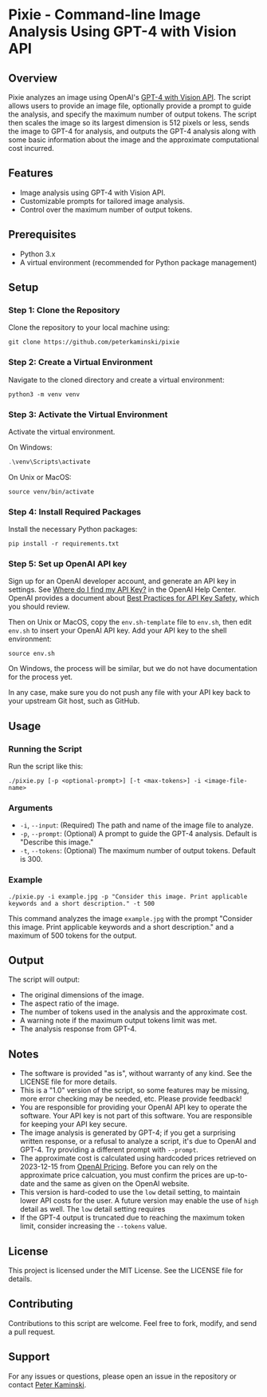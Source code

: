 # Pixie - Command-line Image Analysis Using GPT-4 with Vision API

## Overview

Pixie analyzes an image using OpenAI's [GPT-4 with Vision API](https://platform.openai.com/docs/guides/vision). The script allows users to provide an image file, optionally provide a prompt to guide the analysis, and specify the maximum number of output tokens. The script then scales the image so its largest dimension is 512 pixels or less, sends the image to GPT-4 for analysis, and outputs the GPT-4 analysis along with some basic information about the image and the approximate computational cost incurred.

## Features

- Image analysis using GPT-4 with Vision API.
- Customizable prompts for tailored image analysis.
- Control over the maximum number of output tokens.

## Prerequisites

- Python 3.x
- A virtual environment (recommended for Python package management)

## Setup

### Step 1: Clone the Repository

Clone the repository to your local machine using:

```shell
git clone https://github.com/peterkaminski/pixie
```

### Step 2: Create a Virtual Environment

Navigate to the cloned directory and create a virtual environment:

```shell
python3 -m venv venv
```

### Step 3: Activate the Virtual Environment

Activate the virtual environment.

On Windows:

```powershell
.\venv\Scripts\activate
```

On Unix or MacOS:

```shell
source venv/bin/activate
```

### Step 4: Install Required Packages

Install the necessary Python packages:

```shell
pip install -r requirements.txt
```

### Step 5: Set up OpenAI API key

Sign up for an OpenAI developer account, and generate an API key in settings. See [Where do I find my API Key?](https://help.openai.com/en/articles/4936850-where-do-i-find-my-api-key) in the OpenAI Help Center. OpenAI provides a document about [Best Practices for API Key Safety](https://help.openai.com/en/articles/5112595-best-practices-for-api-key-safety), which you should review.

Then on Unix or MacOS, copy the `env.sh-template` file to `env.sh`, then edit `env.sh` to insert your OpenAI API key. Add your API key to the shell environment:

```shell
source env.sh
```

On Windows, the process will be similar, but we do not have documentation for the process yet.

In any case, make sure you do not push any file with your API key back to your upstream Git host, such as GitHub.

## Usage

### Running the Script

Run the script like this:

```shell
./pixie.py [-p <optional-prompt>] [-t <max-tokens>] -i <image-file-name> 
```

### Arguments

- `-i`, `--input`: (Required) The path and name of the image file to analyze.
- `-p`, `--prompt`: (Optional) A prompt to guide the GPT-4 analysis. Default is "Describe this image."
- `-t`, `--tokens`: (Optional) The maximum number of output tokens. Default is 300.

### Example

```shell
./pixie.py -i example.jpg -p "Consider this image. Print applicable keywords and a short description." -t 500
```

This command analyzes the image `example.jpg` with the prompt "Consider this image. Print applicable keywords and a short description." and a maximum of 500 tokens for the output.

## Output

The script will output:

- The original dimensions of the image.
- The aspect ratio of the image.
- The number of tokens used in the analysis and the approximate cost.
- A warning note if the maximum output tokens limit was met.
- The analysis response from GPT-4.

## Notes

- The software is provided "as is", without warranty of any kind. See the LICENSE file for more details.
- This is a "1.0" version of the script, so some features may be missing, more error checking may be needed, etc. Please provide feedback!
- You are responsible for providing your OpenAI API key to operate the software. Your API key is not part of this software. You are responsible for keeping your API key secure.
- The image analysis is generated by GPT-4; if you get a surprising written response, or a refusal to analyze a script, it's due to OpenAI and GPT-4. Try providing a different prompt with `--prompt`.
- The approximate cost is calculated using hardcoded prices retrieved on 2023-12-15 from [OpenAI Pricing](https://openai.com/pricing). Before you can rely on the approximate price calcuation, you must confirm the prices are up-to-date and the same as given on the OpenAI website.
- This version is hard-coded to use the `low` detail setting, to maintain lower API costs for the user. A future version may enable the use of `high` detail as well. The `low` detail setting requires 
- If the GPT-4 output is truncated due to reaching the maximum token limit, consider increasing the `--tokens` value.

## License

This project is licensed under the MIT License. See the LICENSE file for details.

## Contributing

Contributions to this script are welcome. Feel free to fork, modify, and send a pull request.

## Support

For any issues or questions, please open an issue in the repository or contact [Peter Kaminski](mailto:kaminski@istori.com).

